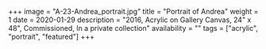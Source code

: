 +++
image = "A-23-Andrea_portrait.jpg"
title = "Portrait of Andrea"
weight = 1
date = 2020-01-29
description = "2016, Acrylic on Gallery Canvas, 24\" x 48\", Commissioned, In a private collection"
availability = ""
tags = ["acrylic", "portrait", "featured"]
+++
